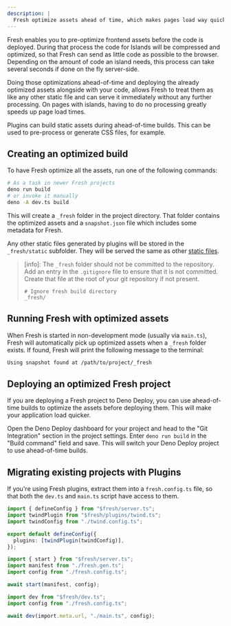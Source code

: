 ```yaml
---
description: |
  Fresh optimize assets ahead of time, which makes pages load way quicker.
---
```


Fresh enables you to pre-optimize frontend assets before the code is deployed.
During that process the code for Islands will be compressed and optimized, so
that Fresh can send as little code as possible to the browser. Depending on the
amount of code an island needs, this process can take several seconds if done on
the fly server-side.

Doing those optimizations ahead-of-time and deploying the already optimized
assets alongside with your code, allows Fresh to treat them as like any other
static file and can serve it immediately without any further processing. On
pages with islands, having to do no processing greatly speeds up page load
times.

Plugins can build static assets during ahead-of-time builds. This can be used to
pre-process or generate CSS files, for example.

## Creating an optimized build

To have Fresh optimize all the assets, run one of the following commands:

```sh
# As a task in newer Fresh projects
deno run build
# or invoke it manually
deno -A dev.ts build
```

This will create a `_fresh` folder in the project directory. That folder
contains the optimized assets and a `snapshot.json` file which includes some
metadata for Fresh.

Any other static files generated by plugins will be stored in the
`_fresh/static` subfolder. They will be served the same as other
[static files](/docs/concepts/static-files.md).

> [info]: The `_fresh` folder should not be committed to the repository. Add an
> entry in the `.gitignore` file to ensure that it is not committed. Create that
> file at the root of your git repository if not present.
>
> ```gitignore .gitignore
> # Ignore fresh build directory
> _fresh/
> ```

## Running Fresh with optimized assets

When Fresh is started in non-development mode (usually via `main.ts`), Fresh
will automatically pick up optimized assets when a `_fresh` folder exists. If
found, Fresh will print the following message to the terminal:

```sh Terminal output
Using snapshot found at /path/to/project/_fresh
```

## Deploying an optimized Fresh project

If you are deploying a Fresh project to Deno Deploy, you can use ahead-of-time
builds to optimize the assets before deploying them. This will make your
application load quicker.

Open the Deno Deploy dashboard for your project and head to the "Git
Integration" section in the project settings. Enter `deno run build` in the
"Build command" field and save. This will switch your Deno Deploy project to use
ahead-of-time builds.

## Migrating existing projects with Plugins

If you're using Fresh plugins, extract them into a `fresh.config.ts` file, so
that both the `dev.ts` and `main.ts` script have access to them.

```ts fresh.config.ts
import { defineConfig } from "$fresh/server.ts";
import twindPlugin from "$fresh/plugins/twind.ts";
import twindConfig from "./twind.config.ts";

export default defineConfig({
  plugins: [twindPlugin(twindConfig)],
});
```

```ts main.ts
import { start } from "$fresh/server.ts";
import manifest from "./fresh.gen.ts";
import config from "./fresh.config.ts";

await start(manifest, config);
```

```ts dev.ts
import dev from "$fresh/dev.ts";
import config from "./fresh.config.ts";

await dev(import.meta.url, "./main.ts", config);
```
